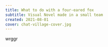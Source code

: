 ```yaml
---
title: What to do with a four-eared fox
subtitle: Visual Novel made in a small team
created: 2021-08-01
cover: chat-village-cover.jpg
---
```


wrggr